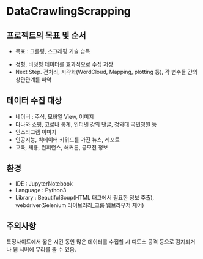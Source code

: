 # DataCrawlingScrapping
## 프로젝트의 목표 및 순서
* 목표 : 크롤링, 스크래핑 기술 습득
- 정형, 비정형 데이터를 효과적으로 수집 저장
- Next Step. 전처리, 시각화(WordCloud, Mapping, plotting 등), 각 변수들 간의 상관관계를 파악

## 데이터 수집 대상
- 네이버 : 주식, 모바일 View, 이미지
- 다나와 쇼핑, 코로나 통계, 인터넷 강의 댓글, 청와대 국민청원 등
- 인스타그램 이미지
- 인공지능, 빅데이터 키워드를 가진 뉴스, 레포트
- 교육, 채용, 컨퍼런스, 해커톤, 공모전 정보

## 환경
- IDE : JupyterNotebook
- Language : Python3
- Library : BeautifulSoup(HTML 태그에서 필요한 정보 추출), webdriver(Selenium 라이브러리_크롬 웹브라우저 제어)

## 주의사항
특정사이트에서 짧은 시간 동안 많은 데이터를 수집할 시 디도스 공격 등으로 감지되거나 웹 서버에 무리를 줄 수 있음.
